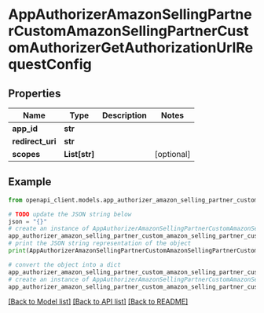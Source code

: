 # AppAuthorizerAmazonSellingPartnerCustomAmazonSellingPartnerCustomAuthorizerGetAuthorizationUrlRequestConfig


## Properties

Name | Type | Description | Notes
------------ | ------------- | ------------- | -------------
**app_id** | **str** |  | 
**redirect_uri** | **str** |  | 
**scopes** | **List[str]** |  | [optional] 

## Example

```python
from openapi_client.models.app_authorizer_amazon_selling_partner_custom_amazon_selling_partner_custom_authorizer_get_authorization_url_request_config import AppAuthorizerAmazonSellingPartnerCustomAmazonSellingPartnerCustomAuthorizerGetAuthorizationUrlRequestConfig

# TODO update the JSON string below
json = "{}"
# create an instance of AppAuthorizerAmazonSellingPartnerCustomAmazonSellingPartnerCustomAuthorizerGetAuthorizationUrlRequestConfig from a JSON string
app_authorizer_amazon_selling_partner_custom_amazon_selling_partner_custom_authorizer_get_authorization_url_request_config_instance = AppAuthorizerAmazonSellingPartnerCustomAmazonSellingPartnerCustomAuthorizerGetAuthorizationUrlRequestConfig.from_json(json)
# print the JSON string representation of the object
print(AppAuthorizerAmazonSellingPartnerCustomAmazonSellingPartnerCustomAuthorizerGetAuthorizationUrlRequestConfig.to_json())

# convert the object into a dict
app_authorizer_amazon_selling_partner_custom_amazon_selling_partner_custom_authorizer_get_authorization_url_request_config_dict = app_authorizer_amazon_selling_partner_custom_amazon_selling_partner_custom_authorizer_get_authorization_url_request_config_instance.to_dict()
# create an instance of AppAuthorizerAmazonSellingPartnerCustomAmazonSellingPartnerCustomAuthorizerGetAuthorizationUrlRequestConfig from a dict
app_authorizer_amazon_selling_partner_custom_amazon_selling_partner_custom_authorizer_get_authorization_url_request_config_from_dict = AppAuthorizerAmazonSellingPartnerCustomAmazonSellingPartnerCustomAuthorizerGetAuthorizationUrlRequestConfig.from_dict(app_authorizer_amazon_selling_partner_custom_amazon_selling_partner_custom_authorizer_get_authorization_url_request_config_dict)
```
[[Back to Model list]](../README.md#documentation-for-models) [[Back to API list]](../README.md#documentation-for-api-endpoints) [[Back to README]](../README.md)


